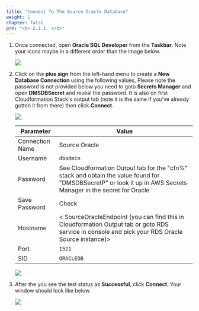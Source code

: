 ```yaml
---
title: "Connect To The Source Oracle Database"
weight: 1
chapter: false
pre: "<b> 2.1.1. </b>"
---
```


1. Once connected, open **Oracle SQL Developer** from the **Taskbar**. Note your icons maybe in a different order than the image below.

    ![](/images/2/1/1/0001.png?width=50pc)

1. Click on the **plus sign** from the left-hand menu to create a **New Database Connection** using the following values, Please note the password is not provided below you need to goto **Secrets Manager** and open **DMSDBSecret** and reveal the password. It is also on first Cloudformation Stack's output tab (note it is the same if you've already gotten it from there) then click **Connect**.

    ![](/images/2/1/1/0002.png?width=90pc)

    |  Parameter	 |  Value  |
    |----------------|-------------------------|
    |  Connection Name	 |  Source Oracle  |
    |  Username	 |  `dbadmin`  |
    |  Password	 |  See Cloudformation Output tab for the "cfn%" stack and obtain the value found for "DMSDBSecretP" or look it up in AWS Secrets Manager in the secret for Oracle  |
    |  Save Password	 |  Check  |
    |  Hostname  | 	< SourceOracleEndpoint (you can find this in Cloudformation Output tab or goto RDS service in console and  pick your RDS Oracle Source instance)>  |
    |  Port	 |  `1521`  |
    |  SID	 |  `ORACLEDB`  |

    ![](/images/2/1/1/0003.png?width=80pc)

1. After the you see the test status as **Successful**, click **Connect**. Your window should look like below.

    ![](/images/2/1/1/0004.png?width=30pc)